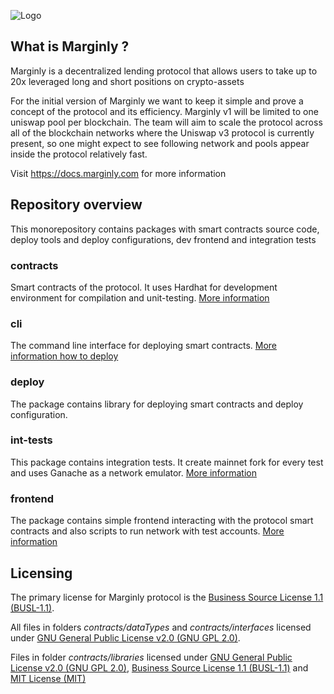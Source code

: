 ![Logo](https://www.gitbook.com/cdn-cgi/image/width=256,dpr=2,height=40,fit=contain,format=auto/https%3A%2F%2F817273339-files.gitbook.io%2F~%2Ffiles%2Fv0%2Fb%2Fgitbook-x-prod.appspot.com%2Fo%2Fspaces%252FQiFBW4qPpAjrKQaezZ3s%252Flogo%252FOc3PF8jhGWKJtyrvvF9r%252FMarginly-Logotype.png%3Falt%3Dmedia%26token%3D258404b4-55fc-41d0-b6d4-daee903b5a7b)

## What is Marginly ?

Marginly is a decentralized lending protocol that allows users to take up to 20x leveraged long and short positions on crypto-assets

For the initial version of Marginly we want to keep it simple and prove a concept of the protocol and its efficiency. Marginly v1 will be limited to one uniswap pool per blockchain.
The team will aim to scale the protocol across all of the blockchain networks where the Uniswap v3 protocol is currently present, so one might expect to see following network and pools appear inside the protocol relatively fast.

Visit https://docs.marginly.com for more information

## Repository overview

This monorepository contains packages with smart contracts source code, deploy tools and deploy configurations, dev frontend and integration tests

### contracts

Smart contracts of the protocol. It uses Hardhat for development environment for compilation and unit-testing. [More information](./packages/contracts/README.md)

### cli

The command line interface for deploying smart contracts. [More information how to deploy](./packages/cli/README.md)

### deploy

The package contains library for deploying smart contracts and deploy configuration.

### int-tests

This package contains integration tests. It create mainnet fork for every test and uses Ganache as a network emulator. [More information](./packages/int-tests/README.md)

### frontend

The package contains simple frontend interacting with the protocol smart contracts and also scripts to run network with test accounts. [More information](./packages/frontend/README.md)

## Licensing

The primary license for Marginly protocol is the [Business Source License 1.1 (BUSL-1.1)](./LICENSE).

All files in folders _contracts/dataTypes_ and _contracts/interfaces_ licensed under [GNU General Public License v2.0 (GNU GPL 2.0)](./packages/contracts/contracts/interfaces/LICENSE).

Files in folder _contracts/libraries_ licensed under [GNU General Public License v2.0 (GNU GPL 2.0)](./packages/contracts/contracts/libraries/LICENSE), [Business Source License 1.1 (BUSL-1.1)](./LICENSE) and [MIT License (MIT)](./packages/contracts/contracts/libraries/LICENSE_MIT)

